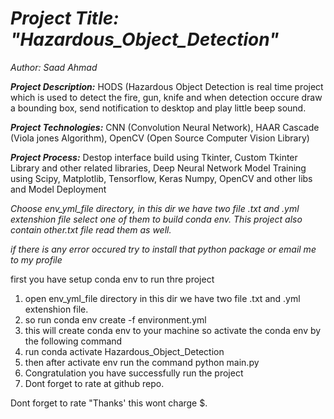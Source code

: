 # *Project Title: "Hazardous_Object_Detection"*

*Author: Saad Ahmad*

___Project Description:___ HODS (Hazardous Object Detection is real time project which is used to detect the fire, gun, knife and when detection occure draw a bounding box, send notification to desktop and play little beep sound. 

___Project Technologies:___ CNN (Convolution Neural Network), HAAR Cascade (Viola jones Algorithm), OpenCV (Open Source Computer Vision Library) 

___Project Process:___ Destop interface build using Tkinter, Custom Tkinter Library and other related libraries, Deep Neural Network Model Training using Scipy, Matplotlib, Tensorflow, Keras Numpy, OpenCV and other libs and Model Deployment

*Choose env_yml_file directory, in this dir we have two file .txt and .yml extenshion file select one of them to build conda env.
This project also contain other.txt file read them as well.*

*if there is any error occured try to install that python package or email me to my profile*


first you have setup conda env to run thre project 
1. open env_yml_file directory in this dir we have two file .txt and .yml extenshion file.
2. so run conda env create -f environment.yml
3. this will create conda env to your machine so activate the conda env by the following command
4. run conda activate Hazardous_Object_Detection
5. then after activate env run the command python main.py
6. Congratulation you have successfully run the project
7. Dont forget to rate at github repo.

Dont forget to rate "Thanks' this wont charge $. 
